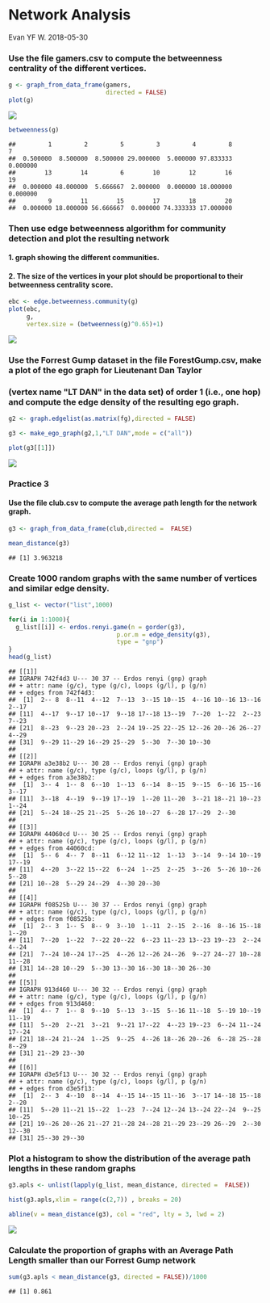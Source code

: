 Network Analysis
================
Evan YF W.
2018-05-30

### Use the file gamers.csv to compute the betweenness centrality of the different vertices.

``` r
g <- graph_from_data_frame(gamers,
                           directed = FALSE)
plot(g)
```

![](Network_Analysis_files/figure-markdown_github/unnamed-chunk-2-1.png)

``` r
betweenness(g)
```

    ##         1         2         5         3         4         8         7 
    ##  0.500000  8.500000  8.500000 29.000000  5.000000 97.833333  0.000000 
    ##        13        14         6        10        12        16        19 
    ##  0.000000 48.000000  5.666667  2.000000  0.000000 18.000000  0.000000 
    ##         9        11        15        17        18        20 
    ##  0.000000 18.000000 56.666667  0.000000 74.333333 17.000000

### Then use edge betweenness algorithm for community detection and plot the resulting network

#### 1. graph showing the different communities.

#### 2. The size of the vertices in your plot should be proportional to their betweenness centrality score.

``` r
ebc <- edge.betweenness.community(g)
plot(ebc,
     g,
     vertex.size = (betweenness(g)^0.65)+1)
```

![](Network_Analysis_files/figure-markdown_github/unnamed-chunk-3-1.png)

### Use the Forrest Gump dataset in the file ForestGump.csv, make a plot of the ego graph for Lieutenant Dan Taylor

### (vertex name "LT DAN" in the data set) of order 1 (i.e., one hop) and compute the edge density of the resulting ego graph.

``` r
g2 <- graph.edgelist(as.matrix(fg),directed = FALSE)

g3 <- make_ego_graph(g2,1,"LT DAN",mode = c("all"))

plot(g3[[1]])
```

![](Network_Analysis_files/figure-markdown_github/unnamed-chunk-5-1.png)

### Practice 3

#### Use the file club.csv to compute the average path length for the network graph.

``` r
g3 <- graph_from_data_frame(club,directed =  FALSE)

mean_distance(g3)
```

    ## [1] 3.963218

### Create 1000 random graphs with the same number of vertices and similar edge density.

``` r
g_list <- vector("list",1000)

for(i in 1:1000){
  g_list[[i]] <- erdos.renyi.game(n = gorder(g3), 
                              p.or.m = edge_density(g3), 
                              type = "gnp")
}
head(g_list)
```

    ## [[1]]
    ## IGRAPH 742f4d3 U--- 30 37 -- Erdos renyi (gnp) graph
    ## + attr: name (g/c), type (g/c), loops (g/l), p (g/n)
    ## + edges from 742f4d3:
    ##  [1]  2-- 8  8--11  4--12  7--13  3--15 10--15  4--16 10--16 13--16  2--17
    ## [11]  4--17  9--17 10--17  9--18 17--18 13--19  7--20  1--22  2--23  7--23
    ## [21]  8--23  9--23 20--23  2--24 19--25 22--25 12--26 20--26 26--27  4--29
    ## [31]  9--29 11--29 16--29 25--29  5--30  7--30 10--30
    ## 
    ## [[2]]
    ## IGRAPH a3e38b2 U--- 30 28 -- Erdos renyi (gnp) graph
    ## + attr: name (g/c), type (g/c), loops (g/l), p (g/n)
    ## + edges from a3e38b2:
    ##  [1]  3-- 4  1-- 8  6--10  1--13  6--14  8--15  9--15  6--16 15--16  3--17
    ## [11]  3--18  4--19  9--19 17--19  1--20 11--20  3--21 18--21 10--23  1--24
    ## [21]  5--24 18--25 21--25  5--26 10--27  6--28 17--29  2--30
    ## 
    ## [[3]]
    ## IGRAPH 44060cd U--- 30 25 -- Erdos renyi (gnp) graph
    ## + attr: name (g/c), type (g/c), loops (g/l), p (g/n)
    ## + edges from 44060cd:
    ##  [1]  5-- 6  4-- 7  8--11  6--12 11--12  1--13  3--14  9--14 10--19 17--19
    ## [11]  4--20  3--22 15--22  6--24  1--25  2--25  3--26  5--26 10--26  5--28
    ## [21] 10--28  5--29 24--29  4--30 20--30
    ## 
    ## [[4]]
    ## IGRAPH f08525b U--- 30 37 -- Erdos renyi (gnp) graph
    ## + attr: name (g/c), type (g/c), loops (g/l), p (g/n)
    ## + edges from f08525b:
    ##  [1]  2-- 3  1-- 5  8-- 9  3--10  1--11  2--15  2--16  8--16 15--18  1--20
    ## [11]  7--20  1--22  7--22 20--22  6--23 11--23 13--23 19--23  2--24  4--24
    ## [21]  7--24 10--24 17--25  4--26 12--26 24--26  9--27 24--27 10--28 11--28
    ## [31] 14--28 10--29  5--30 13--30 16--30 18--30 26--30
    ## 
    ## [[5]]
    ## IGRAPH 913d460 U--- 30 32 -- Erdos renyi (gnp) graph
    ## + attr: name (g/c), type (g/c), loops (g/l), p (g/n)
    ## + edges from 913d460:
    ##  [1]  4-- 7  1-- 8  9--10  5--13  3--15  5--16 11--18  5--19 10--19 11--19
    ## [11]  5--20  2--21  3--21  9--21 17--22  4--23 19--23  6--24 11--24 17--24
    ## [21] 18--24 21--24  1--25  9--25  4--26 18--26 20--26  6--28 25--28  8--29
    ## [31] 21--29 23--30
    ## 
    ## [[6]]
    ## IGRAPH d3e5f13 U--- 30 32 -- Erdos renyi (gnp) graph
    ## + attr: name (g/c), type (g/c), loops (g/l), p (g/n)
    ## + edges from d3e5f13:
    ##  [1]  2-- 3  4--10  8--14  4--15 14--15 11--16  3--17 14--18 15--18  2--20
    ## [11]  5--20 11--21 15--22  1--23  7--24 12--24 13--24 22--24  9--25 10--25
    ## [21] 19--26 20--26 21--27 21--28 24--28 21--29 23--29 26--29  2--30 12--30
    ## [31] 25--30 29--30

### Plot a histogram to show the distribution of the average path lengths in these random graphs

``` r
g3.apls <- unlist(lapply(g_list, mean_distance, directed =  FALSE))

hist(g3.apls,xlim = range(c(2,7)) , breaks = 20)

abline(v = mean_distance(g3), col = "red", lty = 3, lwd = 2)
```

![](Network_Analysis_files/figure-markdown_github/unnamed-chunk-9-1.png)

### Calculate the proportion of graphs with an Average Path Length smaller than our Forrest Gump network

``` r
sum(g3.apls < mean_distance(g3, directed = FALSE))/1000
```

    ## [1] 0.861
